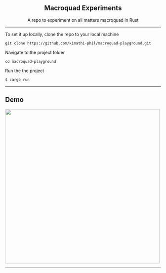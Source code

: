 <h2 align="center">Macroquad Experiments</h2>
<p align="center">A repo to experiment on all matters macroquad in Rust</p>

---

To set it up locally, clone the repo to your local machine  
```git
git clone https://github.com/kimathi-phil/macroquad-playground.git
```

Navigate to the project folder  
```git
cd macroquad-playground
```

Run the the project

```sh
$ cargo run
```


---


## Demo

<img src="assets/screenshots/demo1.gif" height="500"/>

---
